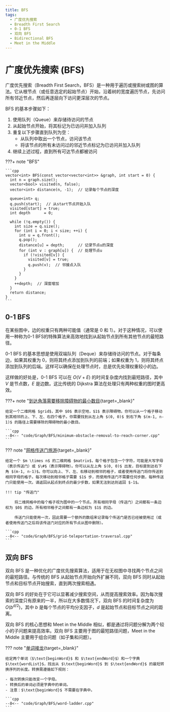 ```yaml
---
title: BFS
tags:
  - 广度优先搜索
  - Breadth First Search
  - 0-1 BFS
  - 双向 BFS
  - Bidirectional BFS
  - Meet in the Middle
---
```


# 广度优先搜索 (BFS)

广度优先搜索（$\text{Breadth First Search}，\text{BFS}$）是一种用于遍历或搜索树或图的算法。它从根节点（或任意选定的起始节点）开始，沿着树的宽度遍历节点，先访问所有邻近节点，然后再逐层向下访问更深层次的节点。

$\text{BFS}$ 的基本步骤如下：

1. 使用队列（Queue）来存储待访问的节点
2. 从起始节点开始，将其标记为已访问并加入队列
3. 重复以下步骤直到队列为空：
    - 从队列中取出一个节点，访问该节点
    - 将该节点的所有未访问过的邻近节点标记为已访问并加入队列
4. 继续上述过程，直到所有可达节点都被访问

???+ note "BFS"

    ```cpp
    vector<int> BFS(const vector<vector<int>> &graph, int start = 0) {
      int n = graph.size();
      vector<bool> visited(n, false);
      vector<int> distance(n, -1);  // 记录每个节点的深度

      queue<int> q;
      q.push(start);  // 从start节点开始入队
      visited[start] = true;
      int depth      = 0;

      while (!q.empty()) {
        int size = q.size();
        for (int i = 0; i < size; ++i) {
          int u = q.front();
          q.pop();
          distance[u] = depth;      // 记录节点u的深度
          for (int v : graph[u]) {  // 处理节点u
            if (!visited[v]) {
              visited[v] = true;
              q.push(v);  // 邻接点入队
            }
          }
        }
        ++depth;  // 深度增加
      }
      return distance;
    }
    ```

## 0-1 BFS

在某些图中，边的权重只有两种可能值（通常是 $0$ 和 $1$）。对于这种情况，可以使用一种称为$\text{0-1 BFS}$的特殊算法来高效地找到从起始节点到所有其他节点的最短路径。

$\text{0-1 BFS}$ 的基本思想是使用双端队列（$\text{Deque}$）来存储待访问的节点。对于每条边，如果其权重为 $0$，则将其终点添加到队列的前端；如果权重为 $1$，则将其终点添加到队列的后端。这样可以确保在处理节点时，总是优先处理权重较小的边。

这样做的好处是，$\text{0-1 BFS}$ 可以在 $O(V + E)$ 的时间复杂度内找到最短路径，其中 $V$ 是节点数，$E$ 是边数。这比传统的 $\text{Dijkstra}$ 算法在处理只有两种权重的图时更高效。

???+ note "[到达角落需要移除障碍物的最小数目](https://leetcode.cn/problems/minimum-obstacle-removal-to-reach-corner/description/){target=_blank}"

    给定一个二维网格 $grid$，其中 $0$ 表示空地，$1$ 表示障碍物。你可以从一个格子移动到其相邻的上、下、左、右四个格子。你需要找到从左上角 $(0, 0)$ 到右下角 $(m-1, n-1)$ 的路径上需要移除的障碍物的最小数目。

    ```cpp
    --8<-- "code/Graph/BFS/minimum-obstacle-removal-to-reach-corner.cpp"
    ```

??? note "[网格传送门旅游](https://leetcode.cn/problems/grid-teleportation-traversal/description/){target=_blank}"

    给定一个 $m \times n$ 的二维网格 $matrix$，每个格子包含一个字符，可能是大写字母（表示传送门）或 $\#$（表示障碍物）。你可以从左上角 $(0, 0)$ 出发，目标是到达右下角 $(m-1, n-1)$。你可以向上、下、左、右移动到相邻的格子，或者使用传送门将你传送到相同字母的格子。每次移动到相邻格子需要 $1$ 步，而使用传送门不需要任何步数，每种传送门只能使用一次。请返回从起点到终点的最少步数，如果无法到达则返回 $-1$。

    !!! tip "传送门"

        将二维网格中的每个格子视为图中的一个节点。所有相同字母（传送门）之间都有一条边权为 $0$ 的边，所有相邻格子之间都有一条边权为 $1$ 的边。

        传送门只能使用一次，因此需要一个额外的数组来记录每个传送门是否已经被使用过（或者使用传送门之后将该传送门对应的所有节点从图中删除）。

    ```cpp
    --8<-- "code/Graph/BFS/grid-teleportation-traversal.cpp"
    ```

## 双向 BFS

双向 $\text{BFS}$ 是一种优化的广度优先搜索算法，适用于在无权图中寻找两个节点之间的最短路径。与传统的 $\text{BFS}$ 从起始节点开始向外扩展不同，双向 $\text{BFS}$ 同时从起始节点和目标节点开始搜索，直到两次搜索相遇。

双向 $\text{BFS}$ 的好处在于它可以显著减少搜索空间，从而提高搜索效率。因为每次搜索的深度只有原来的一半，所以在大多数情况下，双向 $\text{BFS}$ 的时间复杂度为 $O(b^{d/2})$，其中 $b$ 是每个节点的平均分支因子，$d$ 是起始节点和目标节点之间的距离。

双向 $\text{BFS}$ 的核心思想和 $\text{Meet in the Middle}$ 相似，都是通过将问题分解为两个较小的子问题来提高效率。双向 $\text{BFS}$ 主要用于图的最短路径问题，$\text{Meet in the Middle}$ 主要用于组合问题（如子集和问题）。

??? note "[单词接龙](https://leetcode.cn/problems/word-ladder/description/){target=_blank}"

    给定两个单词（$\text{beginWord}$ 和 $\text{endWord}$）和一个字典 $\text{wordList}$，找出从 $\text{beginWord}$ 到 $\text{endWord}$ 的最短转换序列的长度。转换需遵循如下规则：

    - 每次转换只能改变一个字母。
    - 转换后的单词必须是字典中的单词。
    - 注意：$\text{beginWord}$ 不需要在字典中。

    ```cpp
    --8<-- "code/Graph/BFS/word-ladder.cpp"
    ```